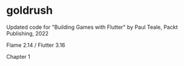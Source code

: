 # goldrush

Updated code for "Building Games with Flutter" by Paul Teale, Packt Publishing, 2022

Flame 2.14 / Flutter 3.16

Chapter 1